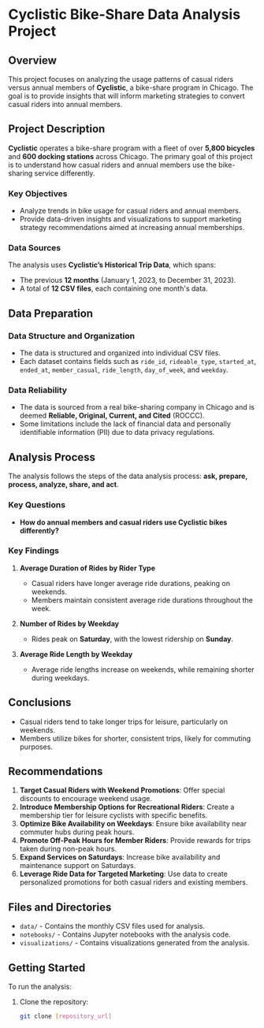 # Cyclistic Bike-Share Data Analysis Project

## Overview

This project focuses on analyzing the usage patterns of casual riders versus annual members of **Cyclistic**, a bike-share program in Chicago. The goal is to provide insights that will inform marketing strategies to convert casual riders into annual members.

## Project Description

**Cyclistic** operates a bike-share program with a fleet of over **5,800 bicycles** and **600 docking stations** across Chicago. The primary goal of this project is to understand how casual riders and annual members use the bike-sharing service differently.

### Key Objectives

- Analyze trends in bike usage for casual riders and annual members.
- Provide data-driven insights and visualizations to support marketing strategy recommendations aimed at increasing annual memberships.

### Data Sources

The analysis uses **Cyclistic’s Historical Trip Data**, which spans:

- The previous **12 months** (January 1, 2023, to December 31, 2023).
- A total of **12 CSV files**, each containing one month's data.

## Data Preparation

### Data Structure and Organization

- The data is structured and organized into individual CSV files.
- Each dataset contains fields such as `ride_id`, `rideable_type`, `started_at`, `ended_at`, `member_casual`, `ride_length`, `day_of_week`, and `weekday`.

### Data Reliability

- The data is sourced from a real bike-sharing company in Chicago and is deemed **Reliable, Original, Current, and Cited** (ROCCC).
- Some limitations include the lack of financial data and personally identifiable information (PII) due to data privacy regulations.

## Analysis Process

The analysis follows the steps of the data analysis process: **ask, prepare, process, analyze, share, and act**.

### Key Questions

- **How do annual members and casual riders use Cyclistic bikes differently?**

### Key Findings

1. **Average Duration of Rides by Rider Type**
   - Casual riders have longer average ride durations, peaking on weekends.
   - Members maintain consistent average ride durations throughout the week.

2. **Number of Rides by Weekday**
   - Rides peak on **Saturday**, with the lowest ridership on **Sunday**.

3. **Average Ride Length by Weekday**
   - Average ride lengths increase on weekends, while remaining shorter during weekdays.

## Conclusions

- Casual riders tend to take longer trips for leisure, particularly on weekends.
- Members utilize bikes for shorter, consistent trips, likely for commuting purposes.

## Recommendations

1. **Target Casual Riders with Weekend Promotions**: Offer special discounts to encourage weekend usage.
2. **Introduce Membership Options for Recreational Riders**: Create a membership tier for leisure cyclists with specific benefits.
3. **Optimize Bike Availability on Weekdays**: Ensure bike availability near commuter hubs during peak hours.
4. **Promote Off-Peak Hours for Member Riders**: Provide rewards for trips taken during non-peak hours.
5. **Expand Services on Saturdays**: Increase bike availability and maintenance support on Saturdays.
6. **Leverage Ride Data for Targeted Marketing**: Use data to create personalized promotions for both casual riders and existing members.

## Files and Directories

- `data/` - Contains the monthly CSV files used for analysis.
- `notebooks/` - Contains Jupyter notebooks with the analysis code.
- `visualizations/` - Contains visualizations generated from the analysis.

## Getting Started

To run the analysis:

1. Clone the repository:
   ```bash
   git clone [repository_url]
